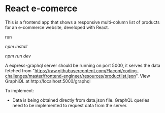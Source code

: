 # React e-comerce

This is a frontend app that shows a responsive multi-column list of products for an e-commerce website, developed with React.

run

*npm install*

*npm run dev*

A express-graphql server should be running on port 5000, it serves the data fetched from "https://raw.githubusercontent.com/Flaconi/coding-challenges/master/frontend-engineer/resources/productlist.json". View GraphiQL at http://localhost:5000/graphql

To implement:

- Data is being obtained directly from data.json file. GraphQL queries need to be implemented to request data from the server.
